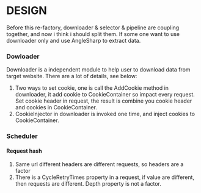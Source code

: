 # DESIGN

Before this re-factory, downloader & selector & pipeline are coupling  together, and now i think i should split them. If some one want to use downloader only and use AngleSharp to extract data.

###  Dowloader

Downloader is a independent module to help user to download data from target website. There are a lot of details, see below:

1. Two ways to set cookie, one is call the AddCookie method in downloader, it add cookie to CookieContainer so impact every request.
Set cookie header in request, the result is combine you cookie header and cookies in CookieContainer. 
2. CookieInjector in downloader is invoked one time, and inject cookies to CookieContainer.

### Scheduler

#### Request hash

1. Same url different headers are different requests, so headers are a factor  
2. There is a CycleRetryTimes property in a request, if value are different, then requests are different. Depth property is not
a factor.

 
